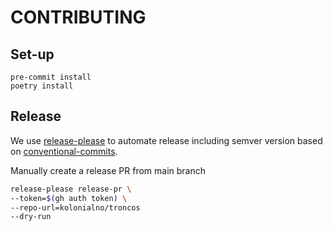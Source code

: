 <!--pytest-codeblocks:skipfile-->
# CONTRIBUTING

## Set-up

```console
pre-commit install
poetry install
```

## Release

We use [release-please](https://github.com/googleapis/release-please) to automate release including semver version based on [conventional-commits](https://www.conventionalcommits.org/en/v1.0.0/).

Manually create a release PR from main branch

```bash
release-please release-pr \
--token=$(gh auth token) \
--repo-url=kolonialno/troncos
--dry-run
```
